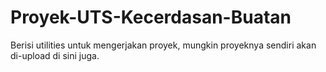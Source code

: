 # Proyek-UTS-Kecerdasan-Buatan
Berisi utilities untuk mengerjakan proyek, mungkin proyeknya sendiri akan di-upload di sini juga.
